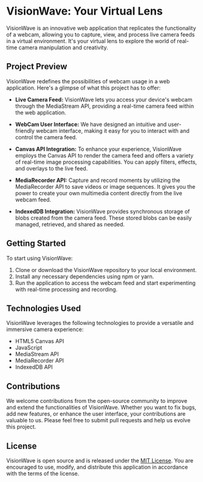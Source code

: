 # VisionWave: Your Virtual Lens

VisionWave is an innovative web application that replicates the functionality of a webcam, allowing you to capture, view, and process live camera feeds in a virtual environment. It's your virtual lens to explore the world of real-time camera manipulation and creativity.

## Project Preview

VisionWave redefines the possibilities of webcam usage in a web application. Here's a glimpse of what this project has to offer:

- **Live Camera Feed:** VisionWave lets you access your device's webcam through the MediaStream API, providing a real-time camera feed within the web application.

- **WebCam User Interface:** We have designed an intuitive and user-friendly webcam interface, making it easy for you to interact with and control the camera feed.

- **Canvas API Integration:** To enhance your experience, VisionWave employs the Canvas API to render the camera feed and offers a variety of real-time image processing capabilities. You can apply filters, effects, and overlays to the live feed.

- **MediaRecorder API:** Capture and record moments by utilizing the MediaRecorder API to save videos or image sequences. It gives you the power to create your own multimedia content directly from the live webcam feed.

- **IndexedDB Integration:** VisionWave provides synchronous storage of blobs created from the camera feed. These stored blobs can be easily managed, retrieved, and shared as needed.

## Getting Started

To start using VisionWave:

1. Clone or download the VisionWave repository to your local environment.
2. Install any necessary dependencies using npm or yarn.
3. Run the application to access the webcam feed and start experimenting with real-time processing and recording.

## Technologies Used

VisionWave leverages the following technologies to provide a versatile and immersive camera experience:

- HTML5 Canvas API
- JavaScript
- MediaStream API
- MediaRecorder API
- IndexedDB API

## Contributions

We welcome contributions from the open-source community to improve and extend the functionalities of VisionWave. Whether you want to fix bugs, add new features, or enhance the user interface, your contributions are valuable to us. Please feel free to submit pull requests and help us evolve this project.

## License

VisionWave is open source and is released under the [MIT License](LICENSE.md). You are encouraged to use, modify, and distribute this application in accordance with the terms of the license.
